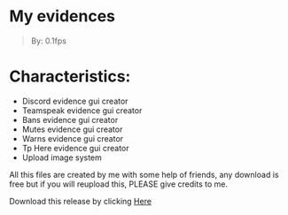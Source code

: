 # My evidences 
> By: 0.1fps


# Characteristics:

-   Discord evidence gui creator
-   Teamspeak evidence gui creator
-   Bans evidence gui creator
-   Mutes evidence gui creator
-   Warns evidence gui creator
-   Tp Here evidence gui creator
-   Upload image system

All this files are created by me with some help of friends, any download is free but if you will reupload this, PLEASE give credits to me.

Download this release by clicking  [Here](https://github.com/Masterrecording/MyEvidences/releases/download/v1.0.2/MyEvidences.setup.exe)
